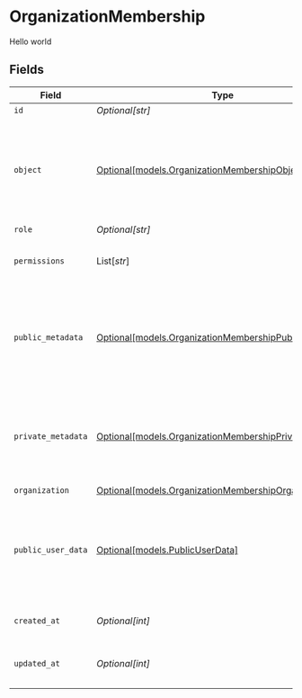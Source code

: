 # OrganizationMembership

Hello world


## Fields

| Field                                                                                                                                                           | Type                                                                                                                                                            | Required                                                                                                                                                        | Description                                                                                                                                                     | Example                                                                                                                                                         |
| --------------------------------------------------------------------------------------------------------------------------------------------------------------- | --------------------------------------------------------------------------------------------------------------------------------------------------------------- | --------------------------------------------------------------------------------------------------------------------------------------------------------------- | --------------------------------------------------------------------------------------------------------------------------------------------------------------- | --------------------------------------------------------------------------------------------------------------------------------------------------------------- |
| `id`                                                                                                                                                            | *Optional[str]*                                                                                                                                                 | :heavy_minus_sign:                                                                                                                                              | N/A                                                                                                                                                             | org_mem_123                                                                                                                                                     |
| `object`                                                                                                                                                        | [Optional[models.OrganizationMembershipObject]](../models/organizationmembershipobject.md)                                                                      | :heavy_minus_sign:                                                                                                                                              | String representing the object's type. Objects of the same type share the same value.<br/>                                                                      | organization_membership                                                                                                                                         |
| `role`                                                                                                                                                          | *Optional[str]*                                                                                                                                                 | :heavy_minus_sign:                                                                                                                                              | N/A                                                                                                                                                             | member                                                                                                                                                          |
| `permissions`                                                                                                                                                   | List[*str*]                                                                                                                                                     | :heavy_minus_sign:                                                                                                                                              | N/A                                                                                                                                                             | [<br/>"read",<br/>"write"<br/>]                                                                                                                                 |
| `public_metadata`                                                                                                                                               | [Optional[models.OrganizationMembershipPublicMetadata]](../models/organizationmembershippublicmetadata.md)                                                      | :heavy_minus_sign:                                                                                                                                              | Metadata saved on the organization membership, accessible from both Frontend and Backend APIs                                                                   | {}                                                                                                                                                              |
| `private_metadata`                                                                                                                                              | [Optional[models.OrganizationMembershipPrivateMetadata]](../models/organizationmembershipprivatemetadata.md)                                                    | :heavy_minus_sign:                                                                                                                                              | Metadata saved on the organization membership, accessible only from the Backend API                                                                             | {}                                                                                                                                                              |
| `organization`                                                                                                                                                  | [Optional[models.OrganizationMembershipOrganization]](../models/organizationmembershiporganization.md)                                                          | :heavy_minus_sign:                                                                                                                                              | N/A                                                                                                                                                             |                                                                                                                                                                 |
| `public_user_data`                                                                                                                                              | [Optional[models.PublicUserData]](../models/publicuserdata.md)                                                                                                  | :heavy_minus_sign:                                                                                                                                              | N/A                                                                                                                                                             | {<br/>"user_id": "user_123",<br/>"first_name": "John",<br/>"last_name": "Doe",<br/>"image_url": "https://example.com/profile.jpg",<br/>"has_image": true,<br/>"identifier": "johndoe"<br/>} |
| `created_at`                                                                                                                                                    | *Optional[int]*                                                                                                                                                 | :heavy_minus_sign:                                                                                                                                              | Unix timestamp of creation.                                                                                                                                     | 1625078400                                                                                                                                                      |
| `updated_at`                                                                                                                                                    | *Optional[int]*                                                                                                                                                 | :heavy_minus_sign:                                                                                                                                              | Unix timestamp of last update.                                                                                                                                  | 1625164800                                                                                                                                                      |